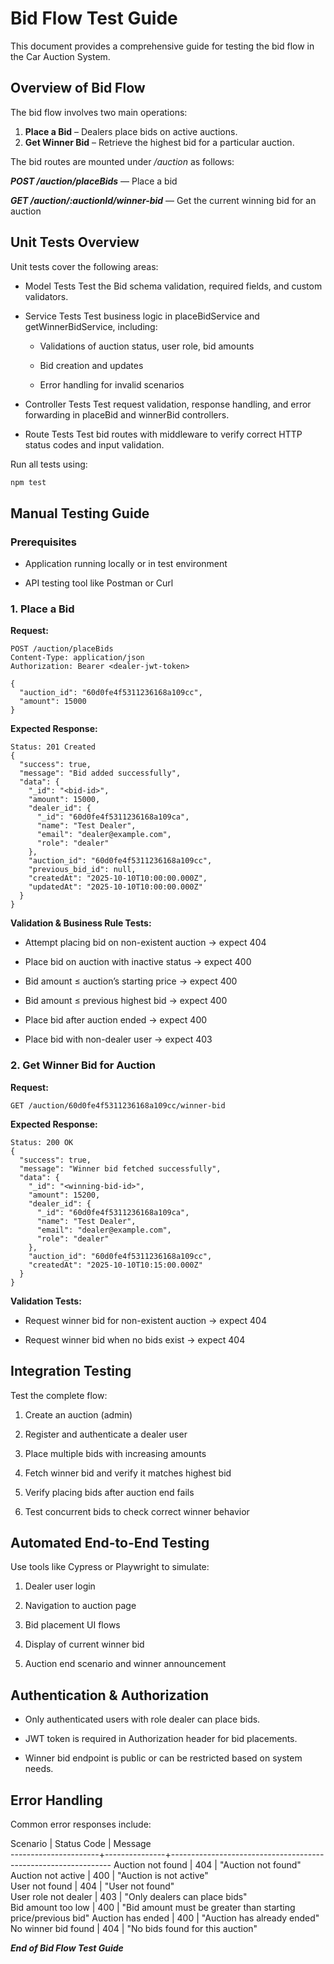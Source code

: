 # Bid Flow Test Guide

This document provides a comprehensive guide for testing the bid flow in the Car Auction System.

## Overview of Bid Flow

The bid flow involves two main operations:

1. **Place a Bid** – Dealers place bids on active auctions.
2. **Get Winner Bid** – Retrieve the highest bid for a particular auction.

The bid routes are mounted under */auction* as follows:

***POST /auction/placeBids*** — Place a bid

***GET /auction/:auctionId/winner-bid*** — Get the current winning bid for an auction

## Unit Tests Overview

Unit tests cover the following areas:

* Model Tests
Test the Bid schema validation, required fields, and custom validators.

* Service Tests
Test business logic in placeBidService and getWinnerBidService, including:

   * Validations of auction status, user role, bid amounts

   * Bid creation and updates

   * Error handling for invalid scenarios

* Controller Tests
Test request validation, response handling, and error forwarding in placeBid and winnerBid controllers.

* Route Tests
Test bid routes with middleware to verify correct HTTP status codes and input validation.

Run all tests using:

```bash
npm test
```

## Manual Testing Guide

### Prerequisites
- Application running locally or in test environment

- API testing tool like Postman or Curl

### 1. Place a Bid
**Request:**

```
POST /auction/placeBids
Content-Type: application/json
Authorization: Bearer <dealer-jwt-token>

{
  "auction_id": "60d0fe4f5311236168a109cc",
  "amount": 15000
}
```

**Expected Response:**

```
Status: 201 Created
{
  "success": true,
  "message": "Bid added successfully",
  "data": {
    "_id": "<bid-id>",
    "amount": 15000,
    "dealer_id": {
      "_id": "60d0fe4f5311236168a109ca",
      "name": "Test Dealer",
      "email": "dealer@example.com",
      "role": "dealer"
    },
    "auction_id": "60d0fe4f5311236168a109cc",
    "previous_bid_id": null,
    "createdAt": "2025-10-10T10:00:00.000Z",
    "updatedAt": "2025-10-10T10:00:00.000Z"
  }
}
```

**Validation & Business Rule Tests:**

- Attempt placing bid on non-existent auction → expect 404

- Place bid on auction with inactive status → expect 400

- Bid amount ≤ auction’s starting price → expect 400

- Bid amount ≤ previous highest bid → expect 400

- Place bid after auction ended → expect 400

- Place bid with non-dealer user → expect 403

### 2. Get Winner Bid for Auction

**Request:**

```
GET /auction/60d0fe4f5311236168a109cc/winner-bid
```

**Expected Response:**

```
Status: 200 OK
{
  "success": true,
  "message": "Winner bid fetched successfully",
  "data": {
    "_id": "<winning-bid-id>",
    "amount": 15200,
    "dealer_id": {
      "_id": "60d0fe4f5311236168a109ca",
      "name": "Test Dealer",
      "email": "dealer@example.com",
      "role": "dealer"
    },
    "auction_id": "60d0fe4f5311236168a109cc",
    "createdAt": "2025-10-10T10:15:00.000Z"
  }
}
```

**Validation Tests:**

- Request winner bid for non-existent auction → expect 404

- Request winner bid when no bids exist → expect 404

## Integration Testing

Test the complete flow:

1. Create an auction (admin)

2. Register and authenticate a dealer user

3. Place multiple bids with increasing amounts

4. Fetch winner bid and verify it matches highest bid

5. Verify placing bids after auction end fails

6. Test concurrent bids to check correct winner behavior

## Automated End-to-End Testing

Use tools like Cypress or Playwright to simulate:

1. Dealer user login

2. Navigation to auction page

3. Bid placement UI flows

4. Display of current winner bid

5. Auction end scenario and winner announcement

## Authentication & Authorization
- Only authenticated users with role dealer can place bids.

- JWT token is required in Authorization header for bid placements.

- Winner bid endpoint is public or can be restricted based on system needs.

## Error Handling
Common error responses include:

Scenario              |  Status Code  |  Message                                                      
----------------------+---------------+---------------------------------------------------------------
Auction not found     |  404          |  "Auction not found"                                          
Auction not active    |  400          |  "Auction is not active"                                      
User not found        |  404          |  "User not found"                                             
User role not dealer  |  403          |  "Only dealers can place bids"                                
Bid amount too low    |  400          |  "Bid amount must be greater than starting price/previous bid"
Auction has ended     |  400          |  "Auction has already ended"                                  
No winner bid found   |  404          |  "No bids found for this auction"                             

***End of Bid Flow Test Guide***
